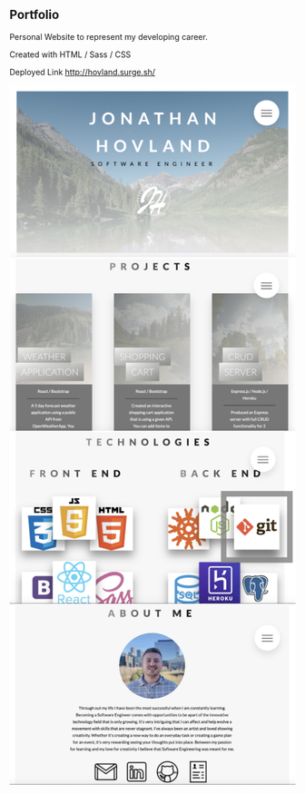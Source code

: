 ## Portfolio

Personal Website to represent my developing career.

Created with HTML / Sass / CSS

Deployed Link http://hovland.surge.sh/


<img src="img/header.png" />
<img src="img/projects.png" />
<img src="img/tech.png" />
<img src="img/about.png" />

